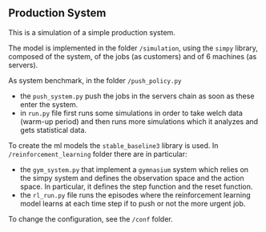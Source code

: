 ## Production System

This is a simulation of a simple production system. 

The model is implemented in the folder `/simulation`, using the `simpy` library, composed of the system, of the jobs (as customers) and of 6 machines (as servers).

As system benchmark, in the folder `/push_policy.py` 
- the `push_system.py` push the jobs in the servers chain as soon as these enter the system. 
- in `run.py` file first runs some simulations in order to take welch data (warm-up period) and then runs more simulations which it analyzes and gets statistical data.

To create the ml models the `stable_baseline3` library is used. In `/reinforcement_learning` folder there are in particular:
- the `gym_system.py` that implement a `gymnasium` system which relies on the simpy system and defines the observation space and the action space. In particular, it defines the step function and the reset function.
- the `rl_run.py` file runs the episodes where the reinforcement learning model learns at each time step if to push or not the more urgent job.

To change the configuration, see the `/conf` folder.
